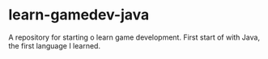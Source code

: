 # learn-gamedev-java
A repository for starting o learn game development. First start of with Java, the first language I learned.
